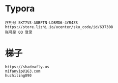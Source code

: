 # Typora

```
序列号 SKT7VS-A8BFTN-LD8MD6-4YR4ZS
https://store.lizhi.io/ucenter/sku_code/id/637308
账号是 QQ 登录
```



# 梯子

```
https://shadowfly.us
mifanvip@163.com
huzhiling890
```

